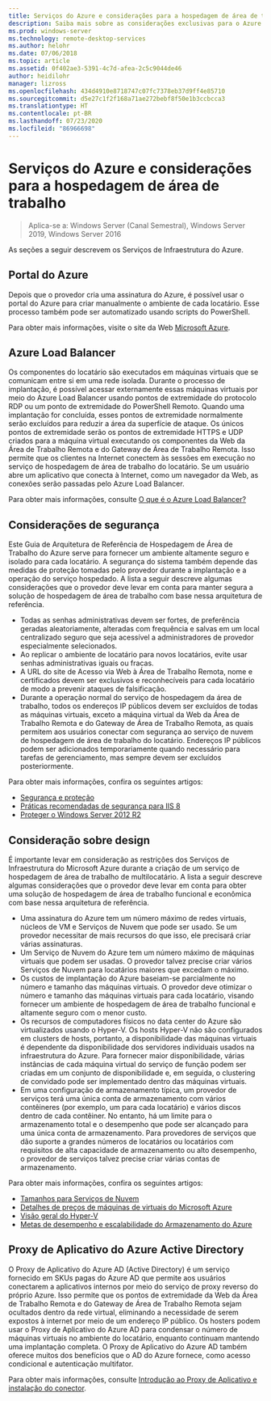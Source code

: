 ```yaml
---
title: Serviços do Azure e considerações para a hospedagem de área de trabalho
description: Saiba mais sobre as considerações exclusivas para o Azure com uma solução de hospedagem de Área de Trabalho Remota.
ms.prod: windows-server
ms.technology: remote-desktop-services
ms.author: helohr
ms.date: 07/06/2018
ms.topic: article
ms.assetid: 0f402ae3-5391-4c7d-afea-2c5c9044de46
author: heidilohr
manager: lizross
ms.openlocfilehash: 434d4910e8718747c07fc7378eb37d9ff4e85710
ms.sourcegitcommit: d5e27c1f2f168a71ae272bebf8f50e1b3ccbcca3
ms.translationtype: HT
ms.contentlocale: pt-BR
ms.lasthandoff: 07/23/2020
ms.locfileid: "86966698"
---
```

# <a name="azure-services-and-considerations-for-desktop-hosting"></a>Serviços do Azure e considerações para a hospedagem de área de trabalho

>Aplica-se a: Windows Server (Canal Semestral), Windows Server 2019, Windows Server 2016

As seções a seguir descrevem os Serviços de Infraestrutura do Azure.
  
## <a name="azure-portal"></a>Portal do Azure

Depois que o provedor cria uma assinatura do Azure, é possível usar o portal do Azure para criar manualmente o ambiente de cada locatário. Esse processo também pode ser automatizado usando scripts do PowerShell.  

Para obter mais informações, visite o site da Web [Microsoft Azure](https://www.azure.microsoft.com).
  
## <a name="azure-load-balancer"></a>Azure Load Balancer

Os componentes do locatário são executados em máquinas virtuais que se comunicam entre si em uma rede isolada. Durante o processo de implantação, é possível acessar externamente essas máquinas virtuais por meio do Azure Load Balancer usando pontos de extremidade do protocolo RDP ou um ponto de extremidade do PowerShell Remoto. Quando uma implantação for concluída, esses pontos de extremidade normalmente serão excluídos para reduzir a área da superfície de ataque. Os únicos pontos de extremidade serão os pontos de extremidade HTTPS e UDP criados para a máquina virtual executando os componentes da Web da Área de Trabalho Remota e do Gateway de Área de Trabalho Remota. Isso permite que os clientes na Internet conectem às sessões em execução no serviço de hospedagem de área de trabalho do locatário. Se um usuário abre um aplicativo que conecta à Internet, como um navegador da Web, as conexões serão passadas pelo Azure Load Balancer.  
  
Para obter mais informações, consulte [O que é o Azure Load Balancer?](/azure/load-balancer/load-balancer-overview)
  
## <a name="security-considerations"></a>Considerações de segurança

Este Guia de Arquitetura de Referência de Hospedagem de Área de Trabalho do Azure serve para fornecer um ambiente altamente seguro e isolado para cada locatário. A segurança do sistema também depende das medidas de proteção tomadas pelo provedor durante a implantação e a operação do serviço hospedado. A lista a seguir descreve algumas considerações que o provedor deve levar em conta para manter segura a solução de hospedagem de área de trabalho com base nessa arquitetura de referência.

- Todas as senhas administrativas devem ser fortes, de preferência geradas aleatoriamente, alteradas com frequência e salvas em um local centralizado seguro que seja acessível a administradores de provedor especialmente selecionados.  
- Ao replicar o ambiente de locatário para novos locatários, evite usar senhas administrativas iguais ou fracas.
- A URL do site de Acesso via Web à Área de Trabalho Remota, nome e certificados devem ser exclusivos e reconhecíveis para cada locatário de modo a prevenir ataques de falsificação.  
- Durante a operação normal do serviço de hospedagem da área de trabalho, todos os endereços IP públicos devem ser excluídos de todas as máquinas virtuais, exceto a máquina virtual da Web da Área de Trabalho Remota e do Gateway de Área de Trabalho Remota, as quais permitem aos usuários conectar com segurança ao serviço de nuvem de hospedagem de área de trabalho do locatário. Endereços IP públicos podem ser adicionados temporariamente quando necessário para tarefas de gerenciamento, mas sempre devem ser excluídos posteriormente.  
  
Para obter mais informações, confira os seguintes artigos:

- [Segurança e proteção](/previous-versions/windows/it-pro/windows-server-2012-r2-and-2012/hh831778(v=ws.11))  
- [Práticas recomendadas de segurança para IIS 8](/previous-versions/windows/it-pro/windows-server-2012-r2-and-2012/jj635855(v=ws.11))  
- [Proteger o Windows Server 2012 R2](/previous-versions/windows/it-pro/windows-server-2012-r2-and-2012/hh831360(v=ws.11))  
  
## <a name="design-considerations"></a>Consideração sobre design

É importante levar em consideração as restrições dos Serviços de Infraestrutura do Microsoft Azure durante a criação de um serviço de hospedagem de área de trabalho de multilocatário. A lista a seguir descreve algumas considerações que o provedor deve levar em conta para obter uma solução de hospedagem de área de trabalho funcional e econômica com base nessa arquitetura de referência.  
  
- Uma assinatura do Azure tem um número máximo de redes virtuais, núcleos de VM e Serviços de Nuvem que pode ser usado. Se um provedor necessitar de mais recursos do que isso, ele precisará criar várias assinaturas.
- Um Serviço de Nuvem do Azure tem um número máximo de máquinas virtuais que podem ser usadas. O provedor talvez precise criar vários Serviços de Nuvem para locatários maiores que excedam o máximo.  
- Os custos de implantação do Azure baseiam-se parcialmente no número e tamanho das máquinas virtuais. O provedor deve otimizar o número e tamanho das máquinas virtuais para cada locatário, visando fornecer um ambiente de hospedagem de área de trabalho funcional e altamente seguro com o menor custo.  
- Os recursos de computadores físicos no data center do Azure são virtualizados usando o Hyper-V. Os hosts Hyper-V não são configurados em clusters de hosts, portanto, a disponibilidade das máquinas virtuais é dependente da disponibilidade dos servidores individuais usados na infraestrutura do Azure. Para fornecer maior disponibilidade, várias instâncias de cada máquina virtual do serviço de função podem ser criadas em um conjunto de disponibilidade e, em seguida, o clustering de convidado pode ser implementado dentro das máquinas virtuais.  
- Em uma configuração de armazenamento típica, um provedor de serviços terá uma única conta de armazenamento com vários contêineres (por exemplo, um para cada locatário) e vários discos dentro de cada contêiner. No entanto, há um limite para o armazenamento total e o desempenho que pode ser alcançado para uma única conta de armazenamento. Para provedores de serviços que dão suporte a grandes números de locatários ou locatários com requisitos de alta capacidade de armazenamento ou alto desempenho, o provedor de serviços talvez precise criar várias contas de armazenamento.  
  
Para obter mais informações, confira os seguintes artigos:

- [Tamanhos para Serviços de Nuvem](/azure/cloud-services/cloud-services-sizes-specs)  
- [Detalhes de preços de máquinas de virtuais do Microsoft Azure](https://azure.microsoft.com/pricing/details/virtual-machines/)  
- [Visão geral do Hyper-V](/previous-versions/windows/it-pro/windows-server-2012-r2-and-2012/hh831531(v=ws.11))  
- [Metas de desempenho e escalabilidade do Armazenamento do Azure](/azure/storage/common/storage-scalability-targets)  

## <a name="azure-active-directory-application-proxy"></a>Proxy de Aplicativo do Azure Active Directory

O Proxy de Aplicativo do Azure AD (Active Directory) é um serviço fornecido em SKUs pagas do Azure AD que permite aos usuários conectarem a aplicativos internos por meio do serviço de proxy reverso do próprio Azure. Isso permite que os pontos de extremidade da Web da Área de Trabalho Remota e do Gateway de Área de Trabalho Remota sejam ocultados dentro da rede virtual, eliminando a necessidade de serem expostos à internet por meio de um endereço IP público. Os hosters podem usar o Proxy de Aplicativo do Azure AD para condensar o número de máquinas virtuais no ambiente do locatário, enquanto continuam mantendo uma implantação completa. O Proxy de Aplicativo do Azure AD também oferece muitos dos benefícios que o AD do Azure fornece, como acesso condicional e autenticação multifator.

Para obter mais informações, consulte [Introdução ao Proxy de Aplicativo e instalação do conector](/azure/active-directory/manage-apps/application-proxy-enable).

